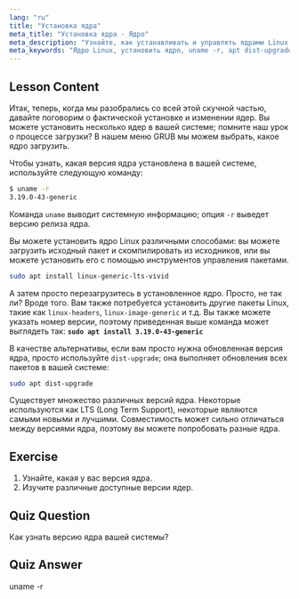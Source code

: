 ```yaml
---
lang: "ru"
title: "Установка ядра"
meta_title: "Установка ядра - Ядро"
meta_description: "Узнайте, как устанавливать и управлять ядрами Linux. Откройте для себя версии ядра, используйте `uname -r` и команды apt. Начните свой путь в изучении ядра Linux!"
meta_keywords: "Ядро Linux, установить ядро, uname -r, apt dist-upgrade, управление ядром, учебник Linux, Linux для начинающих, руководство по Linux"
---
```


## Lesson Content

Итак, теперь, когда мы разобрались со всей этой скучной частью, давайте поговорим о фактической установке и изменении ядер. Вы можете установить несколько ядер в вашей системе; помните наш урок о процессе загрузки? В нашем меню GRUB мы можем выбрать, какое ядро загрузить.

Чтобы узнать, какая версия ядра установлена в вашей системе, используйте следующую команду:

```bash
$ uname -r
3.19.0-43-generic
```

Команда `uname` выводит системную информацию; опция `-r` выведет версию релиза ядра.

Вы можете установить ядро Linux различными способами: вы можете загрузить исходный пакет и скомпилировать из исходников, или вы можете установить его с помощью инструментов управления пакетами.

```bash
sudo apt install linux-generic-lts-vivid
```

А затем просто перезагрузитесь в установленное ядро. Просто, не так ли? Вроде того. Вам также потребуется установить другие пакеты Linux, такие как `linux-headers`, `linux-image-generic` и т.д. Вы также можете указать номер версии, поэтому приведенная выше команда может выглядеть так: **`sudo apt install 3.19.0-43-generic`**

В качестве альтернативы, если вам просто нужна обновленная версия ядра, просто используйте `dist-upgrade`; она выполняет обновления всех пакетов в вашей системе:

```bash
sudo apt dist-upgrade
```

Существует множество различных версий ядра. Некоторые используются как LTS (Long Term Support), некоторые являются самыми новыми и лучшими. Совместимость может сильно отличаться между версиями ядра, поэтому вы можете попробовать разные ядра.

## Exercise

1. Узнайте, какая у вас версия ядра.
2. Изучите различные доступные версии ядер.

## Quiz Question

Как узнать версию ядра вашей системы?

## Quiz Answer

uname -r
